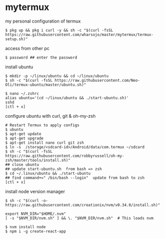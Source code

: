 # mytermux
my personal configuration of termux
```
$ pkg up && pkg i curl -y && sh -c "$(curl -fsSL https://raw.githubusercontent.com/wharsojo/master/mytermux/termux-setup.sh)"
```
access from other pc
```
$ password ## enter the password
```
install ubuntu
```
$ mkdir -p ~/linux/ubuntu && cd ~/linux/ubuntu
$ sh -c "$(curl -fsSL https://raw.githubusercontent.com/Neo-Oli/termux-ubuntu/master/ubuntu.sh)"

$ nano ~/.zshrc
alias ubuntu='(cd ~/linux/ubuntu && ./start-ubuntu.sh)'
sshd
[ctl + x]
```
configure ubuntu with curl, git & oh-my-zsh 
```
# Restart Termux to apply configs
$ ubuntu
$ apt-get update
$ apt-get upgrade
$ apt-get install nano curl git zsh
$ ln -s  /storage/<sdcard-id>/Android/data/com.termux ~/sdcard
$ sh -c "$(curl -fsSL https://raw.githubusercontent.com/robbyrussell/oh-my-zsh/master/tools/install.sh)"
## close ubuntu
## update start-ubuntu.sh  from bash => zsh
$ cd ~/.linux/ubuntu && ./start-ubuntu
## find command+=" /bin/bash --login"  update from bash to zsh
[ctl + x] 
```

install node version manager
```
$ sh -c "$(curl -o- https://raw.githubusercontent.com/creationix/nvm/v0.34.0/install.sh)"

export NVM_DIR="$HOME/.nvm"
[ -s "$NVM_DIR/nvm.sh" ] && \. "$NVM_DIR/nvm.sh"  # This loads nvm

$ nvm install node
$ npm i -g create-react-app
```
